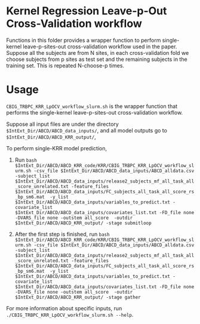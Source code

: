 # Kernel Regression Leave-p-Out Cross-Validation workflow

Functions in this folder provides a wrapper function to perform single-kernel leave-p-sites-out cross-validation workflow used in the paper. Suppose all the subjects are from N sites, in each cross-validation fold we choose subjects from p sites as test set and the remaining subjects in the training set. This is repeated N-choose-p times.

# Usage
`CBIG_TRBPC_KRR_LpOCV_workflow_slurm.sh` is the wrapper function that performs the  single-kernel leave-p-sites-out cross-validation workflow.

Suppose all input files are under the directory `$IntExt_Dir/ABCD/ABCD_data_inputs/`, and all model outputs go to `$IntExt_Dir/ABCD/ABCD_KRR_output/`,

To perform single-KRR model prediction, 

1. Run `bash $IntExt_Dir/ABCD/ABCD_KRR_code/KRR/CBIG_TRBPC_KRR_LpOCV_workflow_slurm.sh -csv_file $IntExt_Dir/ABCD/ABCD_data_inputs/ABCD_alldata.csv 
	-subject_list $IntExt_Dir/ABCD/ABCD_data_inputs/release2_subjects_mf_all_task_all_score_unrelated.txt -feature_files $IntExt_Dir/ABCD/ABCD_data_inputs/FC_subjects_all_task_all_score_rs_bp_sm6.mat 
	-y_list $IntExt_Dir/ABCD/ABCD_data_inputs/variables_to_predict.txt -covariate_list $IntExt_Dir/ABCD/ABCD_data_inputs/covariates_list.txt -FD_file none -DVARS_file none -outstem all_score 
	-outdir $IntExt_Dir/ABCD/ABCD_KRR_output/ -stage submitloop`

2. After the first step is finished, run `bash $IntExt_Dir/ABCD/ABCD_KRR_code/KRR/CBIG_TRBPC_KRR_LpOCV_workflow_slurm.sh -csv_file $IntExt_Dir/ABCD/ABCD_data_inputs/ABCD_alldata.csv 
	-subject_list $IntExt_Dir/ABCD/ABCD_data_inputs/release2_subjects_mf_all_task_all_score_unrelated.txt -feature_files $IntExt_Dir/ABCD/ABCD_data_inputs/FC_subjects_all_task_all_score_rs_bp_sm6.mat 
	-y_list $IntExt_Dir/ABCD/ABCD_data_inputs/variables_to_predict.txt -covariate_list $IntExt_Dir/ABCD/ABCD_data_inputs/covariates_list.txt -FD_file none -DVARS_file none -outstem all_score 
	-outdir $IntExt_Dir/ABCD/ABCD_KRR_output/ -stage gather`

For more information about specific inputs, run `./CBIG_TRBPC_KRR_LpOCV_workflow_slurm.sh --help`.
